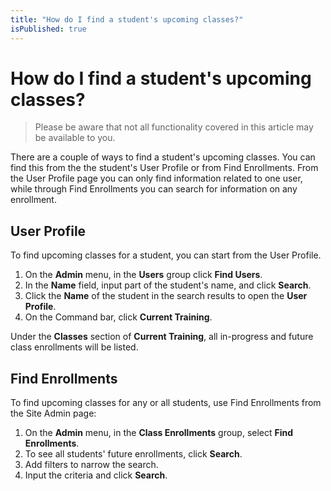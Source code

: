 ```yaml
---
title: "How do I find a student's upcoming classes?"
isPublished: true
---
```


# How do I find a student's upcoming classes?

> Please be aware that not all functionality covered in this article may be available to you.

There are a couple of ways to find a student's upcoming classes. You can find this from the the student's User Profile or from Find Enrollments. From the User Profile page you can only find information related to one user, while through Find Enrollments you can search for information on any enrollment.

## User Profile

To find upcoming classes for a student, you can start from the User Profile.  

1. On the **Admin** menu, in the **Users** group click **Find Users**. 
1. In the **Name** field, input part of the student's name, and click **Search**. 
1. Click the **Name** of the student in the search results to open the **User Profile**. 
1. On the Command bar, click **Current Training**.

Under the **Classes** section of **Current Training**, all in-progress and future class enrollments will be listed.

## Find Enrollments

To find upcoming classes for any or all students, use Find Enrollments from the Site Admin page: 
1. On the **Admin** menu, in the **Class Enrollments** group, select **Find Enrollments**. 
1. To see all students' future enrollments, click **Search**.
1. Add filters to narrow the search.
1. Input the criteria and click **Search**.
